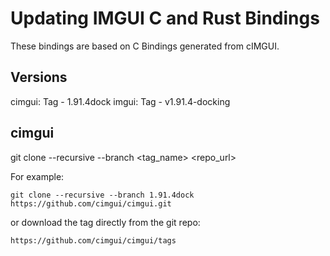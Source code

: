 # Updating IMGUI C and Rust Bindings

These bindings are based on C Bindings generated from cIMGUI.

## Versions

cimgui: Tag - 1.91.4dock
imgui:  Tag - v1.91.4-docking

## cimgui

git clone --recursive --branch <tag_name> <repo_url>

For example:
```
git clone --recursive --branch 1.91.4dock https://github.com/cimgui/cimgui.git
```

or download the tag directly from the git repo:
```
https://github.com/cimgui/cimgui/tags
```
